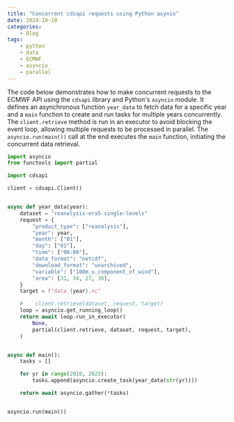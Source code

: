 ```yaml
---
title: "Concurrent cdsapi requests using Python asynio"
date: 2024-10-10
categories: 
    - Blog
tags:
    - python
    - data
    - ECMWF
    - asyncio
    - parallel
---
```


The code below demonstrates how to make concurrent requests to the ECMWF API using the `cdsapi` library and Python's `asyncio` module. It defines an asynchronous function `year_data` to fetch data for a specific year and a `main` function to create and run tasks for multiple years concurrently. The `client.retrieve` method is run in an executor to avoid blocking the event loop, allowing multiple requests to be processed in parallel. The `asyncio.run(main())` call at the end executes the `main` function, initiating the concurrent data retrieval. 

```python
import asyncio
from functools import partial

import cdsapi

client = cdsapi.Client()


async def year_data(year):
    dataset = "reanalysis-era5-single-levels"
    request = {
        "product_type": ["reanalysis"],
        "year": year,
        "month": ["01"],
        "day": ["01"],
        "time": ["00:00"],
        "data_format": "netcdf",
        "download_format": "unarchived",
        "variable": ["100m_u_component_of_wind"],
        "area": [31, 34, 27, 38],
    }
    target = f"data_{year}.nc"

    #    client.retrieve(dataset, request, target)
    loop = asyncio.get_running_loop()
    return await loop.run_in_executor(
        None,
        partial(client.retrieve, dataset, request, target),
    )


async def main():
    tasks = []

    for yr in range(2010, 2025):
        tasks.append(asyncio.create_task(year_data(str(yr))))

    return await asyncio.gather(*tasks)


asyncio.run(main())
```